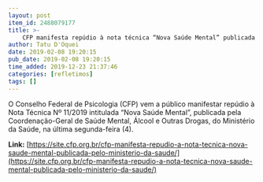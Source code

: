 ```yaml
---
layout: post
item_id: 2488079177
title: >-
    CFP manifesta repúdio à nota técnica “Nova Saúde Mental” publicada pelo Ministério da Saúde
author: Tatu D'Oquei
date: 2019-02-08 19:20:15
pub_date: 2019-02-08 19:20:15
time_added: 2019-12-23 21:37:46
categories: [refletimos]
tags: []
---
```


O Conselho Federal de Psicologia (CFP) vem a público manifestar repúdio à Nota Técnica Nº 11/2019 intitulada “Nova Saúde Mental”, publicada pela Coordenação-Geral de Saúde Mental, Álcool e Outras Drogas, do Ministério da Saúde, na última segunda-feira (4).

**Link:** [https://site.cfp.org.br/cfp-manifesta-repudio-a-nota-tecnica-nova-saude-mental-publicada-pelo-ministerio-da-saude/](https://site.cfp.org.br/cfp-manifesta-repudio-a-nota-tecnica-nova-saude-mental-publicada-pelo-ministerio-da-saude/)

